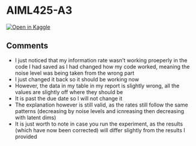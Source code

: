 # AIML425-A3

[![Open in Kaggle](https://img.shields.io/badge/Open%20in-Kaggle-blue)](https://www.kaggle.com/code/curtismellsop/notebooka4c1a5197a)

## Comments
- I just noticed that my information rate wasn't working proeperly in the code I had saved as I had changed how my code worked, meaning the noise level was being taken from the wrong part
- I just changed it back so it should be working now
- However, the data in my table in my report is slightly wrong, all the values are slightly off where they should be
- It is past the due date so I will not change it
- The explanation however is still valid, as the rates still follow the same patterns (decreasing by noise levels and icnreasing then decreasing with latent dims)
- It is just worth to note in case you run the experiment, as the results (which have now been corrected) will differ slightly from the results I provided
